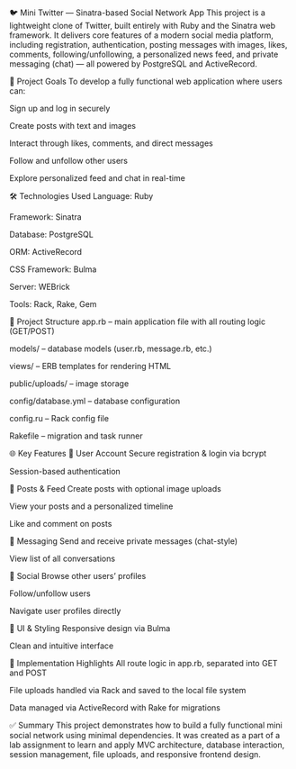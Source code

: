 🐦 Mini Twitter — Sinatra-based Social Network App
This project is a lightweight clone of Twitter, built entirely with Ruby and the Sinatra web framework. 
It delivers core features of a modern social media platform, including registration, authentication, posting messages with images, likes, comments, 
following/unfollowing, a personalized news feed, and private messaging (chat) — all powered by PostgreSQL and ActiveRecord.

🚀 Project Goals
To develop a fully functional web application where users can:

Sign up and log in securely

Create posts with text and images

Interact through likes, comments, and direct messages

Follow and unfollow other users

Explore personalized feed and chat in real-time

🛠 Technologies Used
Language: Ruby

Framework: Sinatra

Database: PostgreSQL

ORM: ActiveRecord

CSS Framework: Bulma

Server: WEBrick

Tools: Rack, Rake, Gem

📁 Project Structure
app.rb – main application file with all routing logic (GET/POST)

models/ – database models (user.rb, message.rb, etc.)

views/ – ERB templates for rendering HTML

public/uploads/ – image storage

config/database.yml – database configuration

config.ru – Rack config file

Rakefile – migration and task runner

🌐 Key Features
👤 User Account
Secure registration & login via bcrypt

Session-based authentication

📄 Posts & Feed
Create posts with optional image uploads

View your posts and a personalized timeline

Like and comment on posts

💬 Messaging
Send and receive private messages (chat-style)

View list of all conversations

👥 Social
Browse other users’ profiles

Follow/unfollow users

Navigate user profiles directly

🎨 UI & Styling
Responsive design via Bulma

Clean and intuitive interface

🧩 Implementation Highlights
All route logic in app.rb, separated into GET and POST

File uploads handled via Rack and saved to the local file system

Data managed via ActiveRecord with Rake for migrations

✅ Summary
This project demonstrates how to build a fully functional mini social network using minimal dependencies. 
It was created as a part of a lab assignment to learn and apply MVC architecture, database interaction, 
session management, file uploads, and responsive frontend design.

